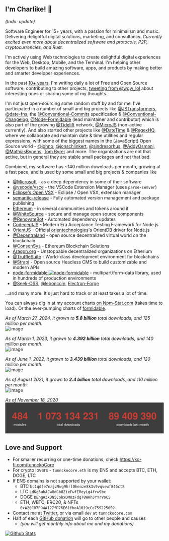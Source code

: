 ## I'm Charlike! 👋

_(todo: update)_


Software Engineer for 15+ years, with a passion for minimalism and music. Delivering delightful digital solutions, marketing, and consultancy. _Currently excited even more about decentralized software and protocols, P2P, cryptocurrencies, and Rust._

I'm actively using Web technologies to create delightful digital experiences for the Web, Desktop, Mobile, and the Terminal. I'm helping other developers to build amazing software, apps, and products by making better and smarter developer experiences.

In the past [10+ years](https://twitter.com/hashtag/6yearsOfOpenSource "#6yearsOfOpenSource"), I'm writing daily a lot of Free and Open Source software, contributing to other projects, [tweeting from @wgw_lol](https://twitter.com/wgw_lol) about interesting ones or sharing some of my thoughts.

I'm not just open-sourcing some random stuff by and for me. I've participated in a number of small and big projects like [@JSTransformers](https://github.com/jstransformers), [@date-fns](https://github.com/date-fns), the [@Conventional-Commits](https://github.com/conventional-commits) specification & [@Conventional-Changelog](https://github.com/conventional-changelog), [@Node-Formidable](https://github.com/node-formidable) (lead maintainer and contributor) which is also part of the growing [@Tidelift](https://github.com/tidelift) network, [@MicroJS](https://github.com/microjs) (non-active currently). And also started other projects like [@DateTime](https://github.com/datetime) & [@RegexHQ](https://github.com/regexhq), where we collaborate and maintain date & time utilities and regular expressions, with some of the biggest names in the (JavaScript) Open Source world - [@johno](https://github.com/johno), [@jonschlinkert](https://github.com/jonschlinkert), [@sindresorhus](https://github.com/sindresorhus), [@AddyOsmani](https://github.com/addyosmany), [@MathiasBynens](https://github.com/MathiasBynens), [Tom Byrer](https://github.com/tomByrer) and more. The organizations are not that active, but in general they are stable small packages and not that bad.

Combined, my software has ~140 million downloads per month, growing at a fast pace, and is used by some small and big projects & companies like

* [@Microsoft](https://github.com/microsoft) - as a deep dependency in some of their software
* [@vscode/vsce](https://github.com/Microsoft/vsce) - the VSCode Extension Manager (uses `parse-semver`)
* [Eclipse's Open VSX](https://github.com/eclipse/openvsx) - Eclipse / Open VSX, extension manager
* [semantic-release](https://github.com/semantic-release) - Fully automated version management and package publishing
* [Ethereum](https://github.com/ethereum) - in several communities and tokens around it
* [@WhiteSource](https://github.com/WhiteSource) - secure and manage open source components
* [@RenovateBot](https://github.com/RenovateBot) - Automated dependency updates
* [CodeceptJS](https://codecept.io) - Modern Era Acceptance Testing Framework for Node.js
* [OrientJS](https://github.com/orientechnologies/orientjs) - Official [orientechnologies](https://github.com/orientechnologies)'s OrientDB driver for Node.js
* [@Decentraland](https://github.com/Decentraland) - open source decentralized virtual world on the blockchain
* [@ConsenSys](https://github.com/ConsenSys) - Ethereum Blockchain Solutions
* [Aragon.org](https://aragon.org) - Unstoppable decentralized organizations on Etherium
* [@TruffleSuite](https://github.com/TruffleSuite) - World-class development environment for blockchains
* [@Strapi](https://github.com/Strapi) - Open source Headless CMS to build customizable and modern APIs
* [node-formidable ![node-formidable](https://badgen.net/npm/dw/formidable?label=formidable)](https://github.com/node-formidable/formidable) - multipart/form-data library, used in hundreds of production environments
* [@Seek-OSS](https://github.com/Seek-OSS), [@leboncoin](https://github.com/leboncoin), [Electron-Forge](https://www.electronforge.io/)

...and many more. It's just hard to track or at least takes a lot of time.

You can always dig in at my account charts [on Npm-Stat.com](https://npm-stat.com/charts.html?author=tunnckocore&from=2015-08-01) (takes time to load).
Or the ever-pumping charts of [formidable](https://npm-stat.com/charts.html?package=formidable&from=2015-08-01&to=2023-02-27).

_As of March 27, 2024, it grown to **5.8 billion** total downloads, and 125 million per month._  
![image](https://github.com/tunnckoCore/tunnckocore/assets/5038030/7c547dc5-11f3-4c48-85a0-dfbb2ab95756)


_As of March 1, 2023, it grown to **4.392 billion** total downloads, and 140 million per month._  
![image](https://user-images.githubusercontent.com/5038030/221848329-9af98b75-4ddb-4ab7-9911-7aaa1557324f.png)

_As of June 1, 2022, it grown to **3.439 billion** total downloads, and 120 million per month._  
![image](https://user-images.githubusercontent.com/5038030/171464890-7e6561e9-4919-4e1c-8670-4d2b17f87ab0.png)

_As of August 2021, it grown to **2.4 billion** total downloads, and 110 million per month._  
![image](https://user-images.githubusercontent.com/5038030/128602254-0cf4525d-3596-4462-96b1-bf3f65138606.png)

_As of November 18, 2020_  
[![](./tunnckocore-2020-11-18.png)](https://github.com/tunnckoCore "as of November 2020")



## Love and Support

- For smaller recurring or one-time donations, check https://ko-fi.com/tunnckoCore
- For crypto lovers - `tunnckocore.eth` is my ENS and accepts BTC, ETH, DOGE, LTC
- If ENS domains is not supported by your wallet:
  + BTC `bc1qdfe7najz9wg9hrl0heaze8k3v9vqvewf846ct8`
  + LTC `LdKg5ubACw8dGb8ZieFwfEReyLg4frw9bc`
  + DOGE `DEhgA3xDN5CohxDMnzFdq78WHhJYYrVoC5`
  + ETH, WBTC, ERC20, & NFTs  `0xA20C07F94A127fD76E61fbeA1019cCe759225002`
- Contact me at [Twitter](https://twitter.com/tunnckoCore), or via email `dev` `at` `tunnckocore.com`
- Half of each [GitHub donation](https://github.com/sponsors/tunnckoCore) will go to other people and causes
  + _(you will get monthly info about me and my donations)_


[![Github Stats](https://github-readme-stats.vercel.app/api?username=tunnckoCore&count_private=true&show_icons=true&include_all_commits=true)](https://github-readme-stats.vercel.app)
